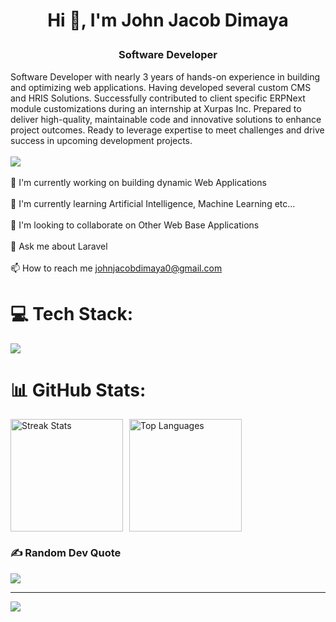 # <p align="center">Hi 👋, I'm John Jacob Dimaya</p>

<h3 align="center">
    Software Developer
</h3>

Software Developer with nearly 3 years of hands-on experience in building and optimizing web applications. Having developed several custom CMS and HRIS Solutions. Successfully contributed to client specific ERPNext module customizations during an internship at Xurpas Inc. Prepared to deliver high-quality, maintainable code and innovative solutions to enhance project outcomes. Ready to leverage expertise to meet challenges and drive success in upcoming development projects.<br><br>
![](https://github-profile-trophy.vercel.app/?username=jjd214&theme=radical&no-frame=false&no-bg=true&margin-w=4)
<br><br>🔭 I'm currently working on building dynamic Web Applications<br><br>🌱 I'm currently learning Artificial Intelligence, Machine Learning etc...<br><br>👯 I'm looking to collaborate on Other Web Base Applications<br><br>💬 Ask me about Laravel<br><br>📫 How to reach me johnjacobdimaya0@gmail.com


# 💻 Tech Stack:
<a href="https://skillicons.dev">
<img src="https://skillicons.dev/icons?i=html,css,sass,javascript,bootstrap,tailwindcss,git,react,vue,laravel,django,mysql,sqlite,php,python,java,wordpress,dotnet,angular,vscode,eclipse,postman,github" />
</a>

# 📊 GitHub Stats:
<div style="display: flex; flex-direction: row; gap: 10px;">
  <img src="https://github-readme-streak-stats.herokuapp.com/?user=jjd214&theme=dark&hide_border=false" alt="Streak Stats" height="180" />
  <img src="https://github-readme-stats.vercel.app/api/top-langs/?username=jjd214&theme=dark&hide_border=false&include_all_commits=false&count_private=false&layout=compact" alt="Top Languages" height="180" />
</div>

### ✍️ Random Dev Quote
![](https://quotes-github-readme.vercel.app/api?type=horizontal&theme=radical)

---
[![](https://visitcount.itsvg.in/api?id=jjd214&icon=0&color=0)](https://visitcount.itsvg.in)
